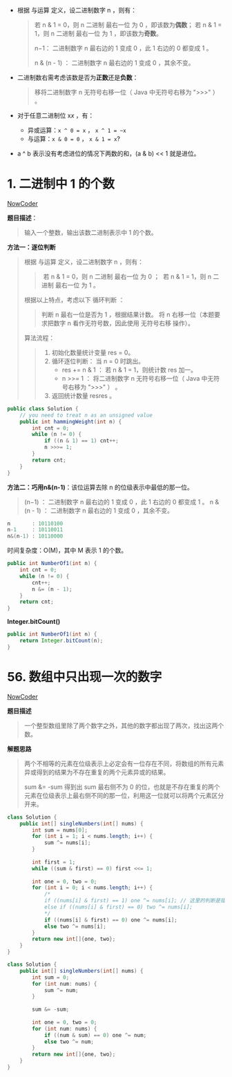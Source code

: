 - 根据 与运算 定义，设二进制数字 n ，则有：

  > 若 n \& 1 = 0，则 n 二进制 最右一位 为 0 ，即该数为**偶数**；
  > 若 n \& 1 = 1，则 n 二进制 最右一位 为 1 ，即该数为**奇数**。
  >
  > n−1： 二进制数字 n 最右边的 1 变成 0 ，此 1 右边的 0 都变成 1 。
  >
  > n \& (n - 1) ： 二进制数字 n 最右边的 1 变成 0 ，其余不变。

- 二进制数右需考虑该数是否为**正数**还是**负数**：

  > 移将二进制数字 n 无符号右移一位（ Java 中无符号右移为 ">>>" ） 。

- 对于任意二进制位 x*x* ，有：
  - 异或运算：`x ^ 0 = x` ， `x ^ 1 = ~x`
  - 与运算：`x & 0 = 0` ， `x & 1 = x`?

- a ^ b 表示没有考虑进位的情况下两数的和，(a & b) << 1 就是进位。

# 1. 二进制中 1 的个数

[NowCoder](https://www.nowcoder.com/practice/8ee967e43c2c4ec193b040ea7fbb10b8?tpId=13&tqId=11164&tPage=1&rp=1&ru=/ta/coding-interviews&qru=/ta/coding-interviews/question-ranking&from=cyc_github)

**题目描述**：

> 输入一个整数，输出该数二进制表示中 1 的个数。

**方法一：逐位判断**

> 根据 与运算 定义，设二进制数字 n ，则有：
>
> > ​	若 n \& 1 = 0，则 n 二进制 最右一位 为 0 ；
> > ​	若 n \& 1 = 1，则 n 二进制 最右一位 为 1 。
>
> 根据以上特点，考虑以下 循环判断 ：
>
> > 判断 n 最右一位是否为 1 ，根据结果计数。
> > 将 n 右移一位（本题要求把数字 n 看作无符号数，因此使用 无符号右移 操作）。
>
> 算法流程：
>
> > 1. 初始化数量统计变量 res = 0。
> > 2. 循环逐位判断： 当 n = 0 时跳出。
> >    - res += n & 1 ： 若 n \& 1 = 1，则统计数 res 加一。
> >    - n >>= 1 ： 将二进制数字 n 无符号右移一位（ Java 中无符号右移为 ">>>" ） 。
> > 3. 返回统计数量 resres 。

```java
public class Solution {
    // you need to treat n as an unsigned value
    public int hammingWeight(int n) {
        int cnt = 0;
        while (n != 0) {
            if ((n & 1) == 1) cnt++;
            n >>>= 1;
        }
        return cnt;
    }
}
```

**方法二：巧用n&(n-1)**：该位运算去除 n 的位级表示中最低的那一位。

> (n−1) ： 二进制数字 n 最右边的 1 变成 0 ，此 1 右边的 0 都变成 1 。
> n \& (n - 1) ： 二进制数字 n 最右边的 1 变成 0 ，其余不变。

```java
n       : 10110100
n-1     : 10110011
n&(n-1) : 10110000
```

时间复杂度：O(M)，其中 M 表示 1 的个数。

```java
public int NumberOf1(int n) {
    int cnt = 0;
    while (n != 0) {
        cnt++;
        n &= (n - 1);
    }
    return cnt;
}
```

**Integer.bitCount()**

```java
public int NumberOf1(int n) {
    return Integer.bitCount(n);
}
```

# 56. 数组中只出现一次的数字

[NowCoder](https://www.nowcoder.com/practice/e02fdb54d7524710a7d664d082bb7811?tpId=13&tqId=11193&tPage=1&rp=1&ru=/ta/coding-interviews&qru=/ta/coding-interviews/question-ranking&from=cyc_github)

**题目描述**

> 一个整型数组里除了两个数字之外，其他的数字都出现了两次，找出这两个数。

**解题思路**

> 两个不相等的元素在位级表示上必定会有一位存在不同，将数组的所有元素异或得到的结果为不存在重复的两个元素异或的结果。
>
> sum &= -sum 得到出 sum 最右侧不为 0 的位，也就是不存在重复的两个元素在位级表示上最右侧不同的那一位，利用这一位就可以将两个元素区分开来。

```java
class Solution {
    public int[] singleNumbers(int[] nums) {
        int sum = nums[0];
        for (int i = 1; i < nums.length; i++) {
            sum ^= nums[i];
        }
        
        int first = 1;
        while ((sum & first) == 0) first <<= 1;
        
        int one = 0, two = 0;
        for (int i = 0; i < nums.length; i++) {
            /*
            if ((nums[i] & first) == 1) one ^= nums[i]; // 这里的判断是错误的
            else if ((nums[i] & first) == 0) two ^= nums[i];
            */
            if ((nums[i] & first) == 0) one ^= nums[i];
            else two ^= nums[i];
        }
        return new int[]{one, two};
    }
}

class Solution {
    public int[] singleNumbers(int[] nums) {
        int sum = 0;
       	for (int num: nums) {
            sum ^= num;
        }
        
        sum &= -sum;
        
        int one = 0, two = 0;
        for (int num: nums) {
            if ((num & sum) == 0) one ^= num;
            else two ^= num;
        }
        return new int[]{one, two};
    }
}
```


